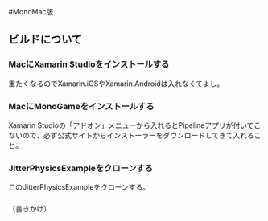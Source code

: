 #MonoMac版

## ビルドについて
### MacにXamarin Studioをインストールする
重たくなるのでXamarin.iOSやXamarin.Androidは入れなくてよし。

### MacにMonoGameをインストールする
Xamarin Studioの「アドオン」メニューから入れるとPipelineアプリが付いてこないので、必ず公式サイトからインストーラーをダウンロードしてきて入れること。

### JitterPhysicsExampleをクローンする
このJitterPhysicsExampleをクローンする。

###

（書きかけ）
